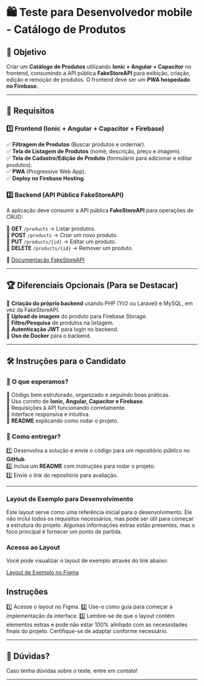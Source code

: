 # 🛍️ Teste para Desenvolvedor mobile - Catálogo de Produtos  

## 📌 Objetivo  
Criar um **Catálogo de Produtos** utilizando **Ionic + Angular + Capacitor** no frontend, consumindo a API pública **FakeStoreAPI** para exibição, criação, edição e remoção de produtos. O frontend deve ser um **PWA hospedado no Firebase**.  

---

## 🎯 Requisitos  

### **1️⃣ Frontend (Ionic + Angular + Capacitor + Firebase)**  
✅ **Filtragem de Produtos** (Buscar produtos e ordernar).  
✅ **Tela de Listagem de Produtos** (nome, descrição, preço e imagem).  
✅ **Tela de Cadastro/Edição de Produto** (formulário para adicionar e editar produtos).  
✅ **PWA** (Progressive Web App).  
✅ **Deploy no Firebase Hosting**.  

### **2️⃣ Backend (API Pública FakeStoreAPI)**  
A aplicação deve consumir a API pública **FakeStoreAPI** para operações de CRUD:  

🔹 **GET** `/products` → Listar produtos.  
🔹 **POST** `/products` → Criar um novo produto.  
🔹 **PUT** `/products/{id}` → Editar um produto.  
🔹 **DELETE** `/products/{id}` → Remover um produto.  

🔗 [Documentação FakeStoreAPI](https://fakestoreapi.com/docs)  

---

## 🏆 Diferenciais Opcionais (Para se Destacar)  
🌟 **Criação do próprio backend** usando PHP (Yii2 ou Laravel) e MySQL, em vez da FakeStoreAPI.  
🌟 **Upload de imagem** do produto para Firebase Storage.  
🌟 **Filtro/Pesquisa** de produtos na listagem.  
🌟 **Autenticação JWT** para login no backend.  
🌟 **Uso de Docker** para o backend.  

---

## 🛠 Instruções para o Candidato  

### **📝 O que esperamos?**  
🔹 Código bem estruturado, organizado e seguindo boas práticas.  
🔹 Uso correto de **Ionic, Angular, Capacitor e Firebase**.  
🔹 Requisições à API funcionando corretamente.  
🔹 Interface responsiva e intuitiva.  
🔹 **README** explicando como rodar o projeto.  

### **🚀 Como entregar?**
1️⃣ Desenvolva a solução e envie o código para um repositório público no **GitHub**.  
2️⃣ Inclua um **README** com instruções para rodar o projeto.  
3️⃣ Envie o link do repositório para avaliação.  

---


### **Layout de Exemplo para Desenvolvimento**  
Este layout serve como uma referência inicial para o desenvolvimento. Ele não inclui todos os requisitos necessários, mas pode ser útil para começar a estrutura do projeto. Algumas informações extras estão presentes, mas o foco principal é fornecer um ponto de partida.

### **Acesso ao Layout**  

Você pode visualizar o layout de exemplo através do link abaixo:

[Layout de Exemplo no Figma](https://www.figma.com/proto/S2QZ2j4rzRuIavKWri61J4/Layout?node-id=1-9386&p=f&t=FsqwzMkGbdVTRuS9-1&scaling=min-zoom&content-scaling=fixed&page-id=0%3A1)

## Instruções

1️⃣ Acesse o layout no Figma.
2️⃣ Use-o como guia para começar a implementação da interface.
3️⃣ Lembre-se de que o layout contém elementos extras e pode não estar 100% alinhado com as necessidades finais do projeto. Certifique-se de adaptar conforme necessário.

---

## 📩 Dúvidas?  
Caso tenha dúvidas sobre o teste, entre em contato!  

---
